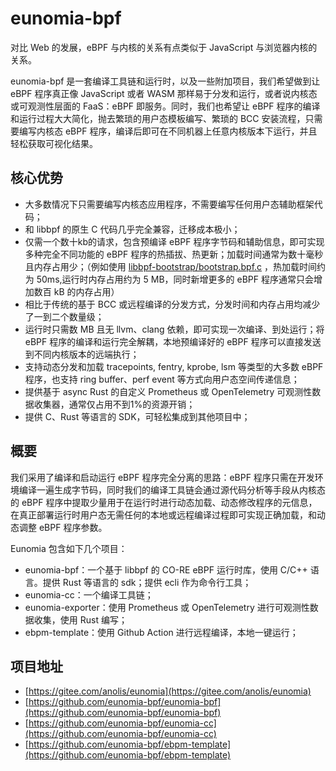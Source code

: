 # eunomia-bpf

对比 Web 的发展，eBPF 与内核的关系有点类似于 JavaScript 与浏览器内核的关系。

eunomia-bpf 是一套编译工具链和运行时，以及一些附加项目，我们希望做到让 eBPF 程序真正像 JavaScript 或者 WASM 那样易于分发和运行，或者说内核态或可观测性层面的 FaaS：eBPF 即服务。同时，我们也希望让 eBPF 程序的编译和运行过程大大简化，抛去繁琐的用户态模板编写、繁琐的 BCC 安装流程，只需要编写内核态 eBPF 程序，编译后即可在不同机器上任意内核版本下运行，并且轻松获取可视化结果。

## 核心优势

- 大多数情况下只需要编写内核态应用程序，不需要编写任何用户态辅助框架代码；
- 和 libbpf 的原生 C 代码几乎完全兼容，迁移成本极小；
- 仅需一个数十kb的请求，包含预编译 eBPF 程序字节码和辅助信息，即可实现多种完全不同功能的 eBPF 程序的热插拔、热更新；加载时间通常为数十毫秒且内存占用少；（例如使用 [libbpf-bootstrap/bootstrap.bpf.c](https://github.com/libbpf/libbpf-bootstrap/blob/master/examples/c/bootstrap.bpf.c) ，热加载时间约为 50ms,运行时内存占用约为 5 MB，同时新增更多的 eBPF 程序通常只会增加数百 kB 的内存占用）
- 相比于传统的基于 BCC 或远程编译的分发方式，分发时间和内存占用均减少了一到二个数量级；
- 运行时只需数 MB 且无 llvm、clang 依赖，即可实现一次编译、到处运行；将 eBPF 程序的编译和运行完全解耦，本地预编译好的 eBPF 程序可以直接发送到不同内核版本的远端执行；
- 支持动态分发和加载 tracepoints, fentry, kprobe, lsm 等类型的大多数 eBPF 程序，也支持 ring buffer、perf event 等方式向用户态空间传递信息；
- 提供基于 async Rust 的自定义 Prometheus 或 OpenTelemetry 可观测性数据收集器，通常仅占用不到1%的资源开销；
- 提供 C、Rust 等语言的 SDK，可轻松集成到其他项目中；

## 概要

我们采用了编译和启动运行 eBPF 程序完全分离的思路：eBPF 程序只需在开发环境编译一遍生成字节码，同时我们的编译工具链会通过源代码分析等手段从内核态的 eBPF 程序中提取少量用于在运行时进行动态加载、动态修改程序的元信息，在真正部署运行时用户态无需任何的本地或远程编译过程即可实现正确加载，和动态调整 eBPF 程序参数。

Eunomia 包含如下几个项目：

- eunomia-bpf：一个基于 libbpf 的 CO-RE eBPF 运行时库，使用 C/C++ 语言。提供 Rust 等语言的 sdk；提供 ecli 作为命令行工具；
- eunomia-cc：一个编译工具链；
- eunomia-exporter：使用 Prometheus 或 OpenTelemetry 进行可观测性数据收集，使用 Rust 编写；
- ebpm-template：使用 Github Action 进行远程编译，本地一键运行；

## 项目地址

- [https://gitee.com/anolis/eunomia](https://gitee.com/anolis/eunomia)
- [https://github.com/eunomia-bpf/eunomia-bpf](https://github.com/eunomia-bpf/eunomia-bpf)
- [https://github.com/eunomia-bpf/eunomia-cc](https://github.com/eunomia-bpf/eunomia-cc)
- [https://github.com/eunomia-bpf/ebpm-template](https://github.com/eunomia-bpf/ebpm-template)
